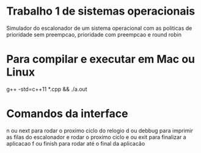 # Trabalho 1 de sistemas operacionais
Simulador do escalonador de um sistema operacional com as politicas de prioridade sem preempcao, prioridade com preempcao e round robin

# Para compilar e executar em Mac ou Linux
g++ -std=c++11 *.cpp && ./a.out

# Comandos da interface
n ou next para rodar o proximo ciclo do relogio
d ou debbug para imprimir as filas do escalonador e rodar o proximo ciclo
e ou exit para finalizar a aplicacao
f ou finish para rodar até o final da aplicacão
